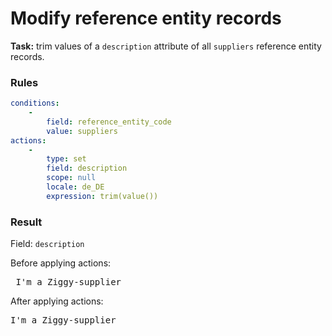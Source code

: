 [comment]: <> (This file is auto-generated based on example-provider.)
# Modify reference entity records

**Task:** trim values of a `description` attribute of all `suppliers` reference entity records.

### Rules

```yaml
conditions:
    -
        field: reference_entity_code
        value: suppliers
actions:
    -
        type: set
        field: description
        scope: null
        locale: de_DE
        expression: trim(value())
```

### Result

Field: `description`

Before applying actions: <pre>  I&#039;m a Ziggy-supplier    </pre>

After applying actions: <pre>I&#039;m a Ziggy-supplier</pre>
